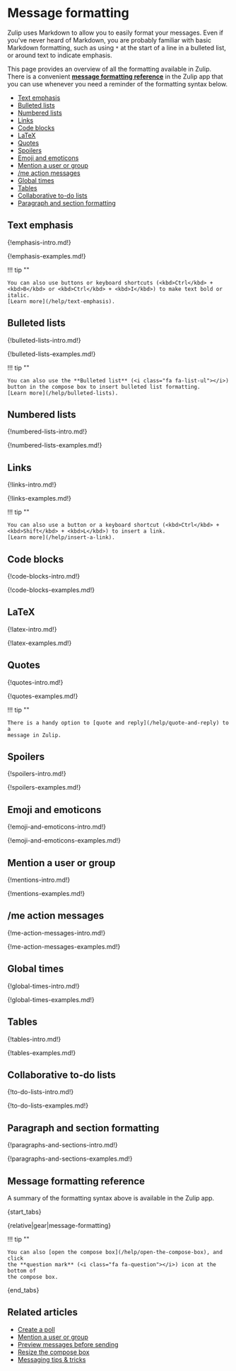 # Message formatting

[//]: # (All screenshots here require line-height: 22px and font-size: 16px in .message-content.)
[//]: # (Requires some additional fiddling for the LaTeX picture, inline code span, and maybe a few others.)

Zulip uses Markdown to allow you to easily format your messages. Even if you've
never heard of Markdown, you are probably familiar with basic Markdown
formatting, such as using `*` at the start of a line in a bulleted list, or
around text to indicate emphasis.

This page provides an overview of all the formatting available in Zulip. There
is a convenient [**message formatting
reference**](#message-formatting-reference) in the Zulip app that you can use
whenever you need a reminder of the formatting syntax below.

* [Text emphasis](#text-emphasis)
* [Bulleted lists](#bulleted-lists)
* [Numbered lists](#numbered-lists)
* [Links](#links)
* [Code blocks](#code-blocks)
* [LaTeX](#latex)
* [Quotes](#quotes)
* [Spoilers](#spoilers)
* [Emoji and emoticons](#emoji-and-emoticons)
* [Mention a user or group](#mention-a-user-or-group)
* [/me action messages](#me-action-messages)
* [Global times](#global-times)
* [Tables](#tables)
* [Collaborative to-do lists](#collaborative-to-do-lists)
* [Paragraph and section formatting](#paragraph-and-section-formatting)

## Text emphasis

{!emphasis-intro.md!}

{!emphasis-examples.md!}

!!! tip ""

    You can also use buttons or keyboard shortcuts (<kbd>Ctrl</kbd> +
    <kbd>B</kbd> or <kbd>Ctrl</kbd> + <kbd>I</kbd>) to make text bold or italic.
    [Learn more](/help/text-emphasis).

## Bulleted lists

{!bulleted-lists-intro.md!}

{!bulleted-lists-examples.md!}

!!! tip ""

    You can also use the **Bulleted list** (<i class="fa fa-list-ul"></i>)
    button in the compose box to insert bulleted list formatting.
    [Learn more](/help/bulleted-lists).

## Numbered lists

{!numbered-lists-intro.md!}

{!numbered-lists-examples.md!}

## Links

{!links-intro.md!}

{!links-examples.md!}

!!! tip ""

    You can also use a button or a keyboard shortcut (<kbd>Ctrl</kbd> +
    <kbd>Shift</kbd> + <kbd>L</kbd>) to insert a link.
    [Learn more](/help/insert-a-link).

## Code blocks

{!code-blocks-intro.md!}

{!code-blocks-examples.md!}

## LaTeX

{!latex-intro.md!}

{!latex-examples.md!}

## Quotes

{!quotes-intro.md!}

{!quotes-examples.md!}

!!! tip ""

    There is a handy option to [quote and reply](/help/quote-and-reply) to a
    message in Zulip.

## Spoilers

{!spoilers-intro.md!}

{!spoilers-examples.md!}

## Emoji and emoticons

{!emoji-and-emoticons-intro.md!}

{!emoji-and-emoticons-examples.md!}

## Mention a user or group

{!mentions-intro.md!}

{!mentions-examples.md!}

## /me action messages

{!me-action-messages-intro.md!}

{!me-action-messages-examples.md!}

## Global times

{!global-times-intro.md!}

{!global-times-examples.md!}

## Tables

{!tables-intro.md!}

{!tables-examples.md!}

## Collaborative to-do lists

{!to-do-lists-intro.md!}

{!to-do-lists-examples.md!}

## Paragraph and section formatting

{!paragraphs-and-sections-intro.md!}

{!paragraphs-and-sections-examples.md!}

## Message formatting reference

A summary of the formatting syntax above is available in the Zulip app.

{start_tabs}

{relative|gear|message-formatting}

!!! tip ""

    You can also [open the compose box](/help/open-the-compose-box), and click
    the **question mark** (<i class="fa fa-question"></i>) icon at the bottom of
    the compose box.

{end_tabs}

## Related articles

* [Create a poll](/help/create-a-poll)
* [Mention a user or group](/help/mention-a-user-or-group)
* [Preview messages before sending](/help/preview-your-message-before-sending)
* [Resize the compose box](/help/resize-the-compose-box)
* [Messaging tips & tricks](/help/messaging-tips)
